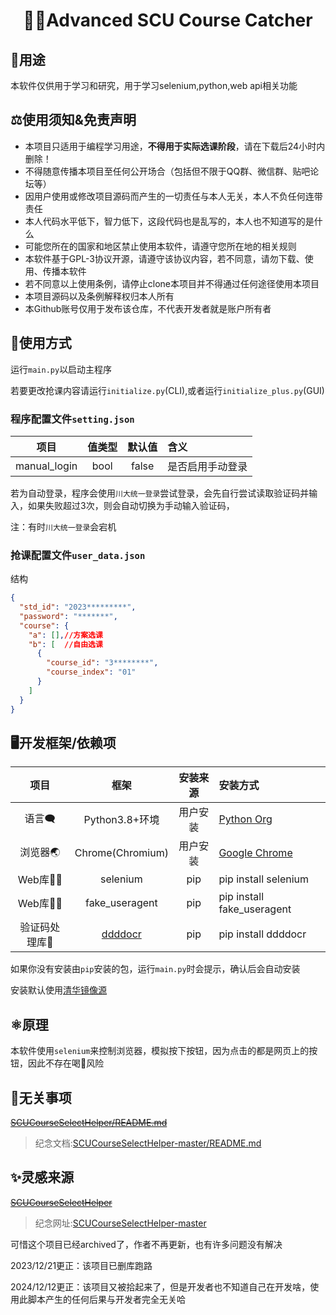 # <h1 align="center">✋🏻Advanced SCU Course Catcher</h1>

## 🚙用途
本软件仅供用于学习和研究，用于学习selenium,python,web api相关功能

## ⚖使用须知&免责声明

- 本项目只适用于编程学习用途，**不得用于实际选课阶段**，请在下载后24小时内删除！
- 不得随意传播本项目至任何公开场合（包括但不限于QQ群、微信群、贴吧论坛等）
- 因用户使用或修改项目源码而产生的一切责任与本人无关，本人不负任何连带责任
- 本人代码水平低下，智力低下，这段代码也是乱写的，本人也不知道写的是什么
- 可能您所在的国家和地区禁止使用本软件，请遵守您所在地的相关规则
- 本软件基于GPL-3协议开源，请遵守该协议内容，若不同意，请勿下载、使用、传播本软件
- 若不同意以上使用条例，请停止clone本项目并不得通过任何途径使用本项目
- 本项目源码以及条例解释权归本人所有
- 本Github账号仅用于发布该仓库，不代表开发者就是账户所有者

## 🔧使用方式

运行`main.py`以启动主程序

若要更改抢课内容请运行`initialize.py`(CLI),或者运行`initialize_plus.py`(GUI)

### 程序配置文件`setting.json`
|项目|值类型|默认值|含义|
|:---:|:---:|:---:|:---|
|manual_login|bool|false|是否启用手动登录|

若为自动登录，程序会使用`川大统一登录`尝试登录，会先自行尝试读取验证码并输入，如果失败超过3次，则会自动切换为手动输入验证码，

注：有时`川大统一登录`会宕机


### 抢课配置文件`user_data.json`
结构
```json
{
  "std_id": "2023*********",
  "password": "*******",
  "course": {
    "a": [],//方案选课
    "b": [  //自由选课
      {
        "course_id": "3********",
        "course_index": "01"
      }
    ]
  }
}
```

## 🖥开发框架/依赖项
|项目|框架|安装来源|安装方式|
|:---:|:---:|:---:|:---|
|语言🗨|Python3.8+环境|用户安装|[Python Org](https://www.python.org/downloads/)|
|浏览器🌏|Chrome(Chromium)|用户安装|[Google Chrome](https://google.cn/chrome/)|
|Web库👨‍💻|selenium|pip|pip install selenium|
|Web库👨‍💻|fake_useragent|pip|pip install fake_useragent|
|验证码处理库🪪|[ddddocr](https://github.com/sml2h3/ddddocr)|pip|pip install ddddocr|

如果你没有安装由`pip`安装的包，运行`main.py`时会提示，确认后会自动安装

安装默认使用[清华镜像源](https://mirrors.tuna.tsinghua.edu.cn/help/pypi/)

## ⚛️原理
本软件使用`selenium`来控制浏览器，模拟按下按钮，因为点击的都是网页上的按钮，因此不存在喝🍵风险

## 📄无关事项

[~~SCUCourseSelectHelper/README.md~~](https://github.com/A2u13/SCUCourseSelectHelper/blob/master/README.md)

> 纪念文档:[SCUCourseSelectHelper-master/README.md](https://github.com/The-Brotherhood-of-SCU/SCUCourseSelectHelper-master/blob/main/README.md)

## ✨灵感来源
[~~SCUCourseSelectHelper~~](https://github.com/A2u13/SCUCourseSelectHelper)

> 纪念网址:[SCUCourseSelectHelper-master](https://github.com/The-Brotherhood-of-SCU/SCUCourseSelectHelper-master)

可惜这个项目已经archived了，作者不再更新，也有许多问题没有解决

2023/12/21更正：该项目已删库跑路

2024/12/12更正：该项目又被拾起来了，但是开发者也不知道自己在开发啥，使用此脚本产生的任何后果与开发者完全无关哈
